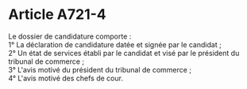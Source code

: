 # Article A721-4

Le dossier de candidature comporte :\
1° La déclaration de candidature datée et signée par le candidat ;\
2° Un état de services établi par le candidat et visé par le président du tribunal de commerce ;\
3° L'avis motivé du président du tribunal de commerce ;\
4° L'avis motivé des chefs de cour.
